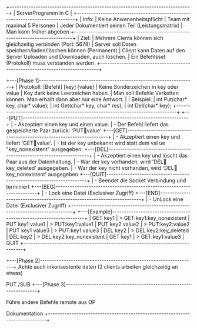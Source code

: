 +-----------------------------------------------------------------------------+
| ServerProgramm in C                                                         |
+-----------------------------------------------------------------------------+
| Info:
| Keine Anwenenheitspflicht
| Team mit maximal 5 Personen
| Jeder Dokumentiert seinen Teil (Leistungsmatrix)
| Man kann früher abgeben
+-----------------------------------------------------------------------------+
| Ziel:
| Mehrere Cients können sich gleichzeitig verbinden (Port: 5678)
| Server soll Daten speichern/laden/löschen können (Permanent)
| Client kann Daten auf den Server Uploaden und Downloaden, auch löschen.
| Ein Befehlsset (Protokoll) muss verstanden werden.
+-----------------------------------------------------------------------------+

+---[Phase 1]------------------------------------------------------------------+
| Protokoll: [Befehl] [key] [value]
| Keine Sonderzeichen in key oder value
| Key dark keine Leerzeichen haben.
| Man soll Befehle Verketten können. Man erhällt dann aber nur eine Antwort.
|
| Beispiel:
| int Put(char* key, char* value);
| int Get(char* key, char* res);
| int Del(char* key);
+------------------------------------------------------------------------------+
+---[PUT]----------------------------------------------------------------------+
| - Akzeptiert einen key und einen value. 
| - Der Befehl liefert das gespeicherte Paar zurück: 'PUT:key:value'
+---[GET]----------------------------------------------------------------------+
| - Akzeptiert einen key und liefert 'GET:key:value'. 
| - Ist der key unbekannt wird statt dem val ue "key_nonexistent" ausgegeben.
+---[DEL]----------------------------------------------------------------------+
| - Akzeptiert einen key und löscht das Paar aus der Datenhaltung. 
| - War der key vorhanden, wird 'DEL:key:key_deleted' ausgegeben. 
| - War der key nicht vorhanden, wird 'DEL:key:key_nonexistent' ausgegeben
+---[QUIT]---------------------------------------------------------------------+
| - Beendet die Socket Verbindung und terminiert
+---[BEG]----------------------------------------------------------------------+
| - Lock eine Datei (Exclusiver Zugriff)
+---[END]----------------------------------------------------------------------+
| - UnLock eine Datei (Exclusiver Zugriff)
+------------------------------------------------------------------------------+
+---[Example]------------------------------------------------------------------+
| GET key1 
| > GET:key1:key_nonexistent 
| PUT key1 value1 
| > PUT:key1:value1 
| PUT key2 value2 
| > PUT:key2:value2 
| PUT key1 value3 
| > PUT:key1:value3 
| DEL key2 
| > DEL:key2:key_deleted 
| DEL key2 
| > DEL:key2:key_nonexistent 
| GET key1
| > GET:key1:value3 
| QUIT
+-----------------------------------------------------------------------------+


+---[Phase 2]------------------------------------------------------------------+
Achte auch inkonsestente daten (2 clients arbeiten gleichzeitig an etwas)

PUT /SUB
+---[Phase 3]------------------------------------------------------------------+

Führe andere Befehle remote aus
OP

Dokumentation
+-----------------------------------------------------------------------------+
